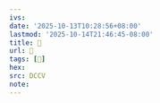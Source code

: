 ```yaml
---
ivs:
date: '2025-10-13T10:28:56+08:00'
lastmod: '2025-10-14T21:46:45-08:00'
title: 􅛼
url: 􅛼
tags: [𪎣]
hex: 
src: DCCV
note:
---
```

